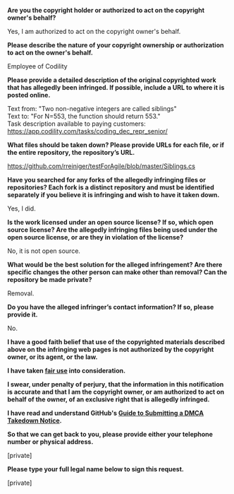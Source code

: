 **Are you the copyright holder or authorized to act on the copyright owner's behalf?**  
  
Yes, I am authorized to act on the copyright owner's behalf.  
  
**Please describe the nature of your copyright ownership or authorization to act on the owner's behalf.**  
  
Employee of Codility  
  
**Please provide a detailed description of the original copyrighted work that has allegedly been infringed. If possible, include a URL to where it is posted online.**  
  
Text from: "Two non-negative integers are called siblings"  
Text to: "For N=553, the function should return 553."  
Task description available to paying customers: https://app.codility.com/tasks/coding_dec_repr_senior/  
  
**What files should be taken down? Please provide URLs for each file, or if the entire repository, the repository’s URL.**  
  
https://github.com/rreiniger/testForAgile/blob/master/Siblings.cs  
  
**Have you searched for any forks of the allegedly infringing files or repositories? Each fork is a distinct repository and must be identified separately if you believe it is infringing and wish to have it taken down.**  
  
Yes, I did.  
  
**Is the work licensed under an open source license? If so, which open source license? Are the allegedly infringing files being used under the open source license, or are they in violation of the license?**  
  
No, it is not open source.  
  
**What would be the best solution for the alleged infringement? Are there specific changes the other person can make other than removal? Can the repository be made private?**  
  
Removal.  
  
**Do you have the alleged infringer’s contact information? If so, please provide it.**  
  
No.  
  
**I have a good faith belief that use of the copyrighted materials described above on the infringing web pages is not authorized by the copyright owner, or its agent, or the law.**  
  
**I have taken <a href="https://www.lumendatabase.org/topics/22">fair use</a> into consideration.**  
  
**I swear, under penalty of perjury, that the information in this notification is accurate and that I am the copyright owner, or am authorized to act on behalf of the owner, of an exclusive right that is allegedly infringed.**  
  
**I have read and understand GitHub's <a href="https://help.github.com/articles/guide-to-submitting-a-dmca-takedown-notice/">Guide to Submitting a DMCA Takedown Notice</a>.**  
  
**So that we can get back to you, please provide either your telephone number or physical address.**  
  
[private]  

**Please type your full legal name below to sign this request.**  
  
[private]  
